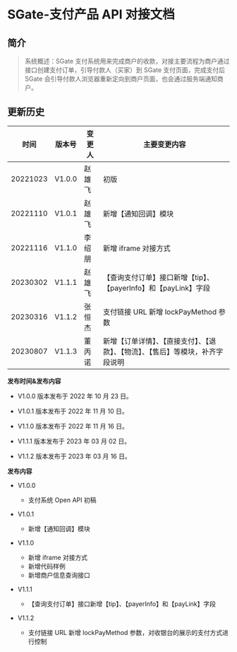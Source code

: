 # SGate-支付产品 API 对接文档

## 简介

> 系统概述：SGate 支付系统用来完成商户的收款，对接主要流程为商户通过接口创建支付订单，引导付款人（买家）到 SGate 支付页面，完成支付后 SGate 会引导付款人浏览器重新定向到商户页面，也会通过服务端通知商户。

## 更新历史

| **时间** | **版本号** | **变更人** | **主要变更内容**                                                 |
| -------- | ---------- | ---------- | ---------------------------------------------------------------- |
| 20221023 | V1.0.0     | 赵雄飞     | 初版                                                             |
| 20221110 | V1.0.1     | 赵雄飞     | 新增【通知回调】模块                                             |
| 20221116 | V1.1.0     | 李绍朋     | 新增 iframe 对接方式                                             |
| 20230302 | V1.1.1     | 赵雄飞     | 【查询支付订单】接口新增【tip】、【payerInfo】和【payLink】字段  |
| 20230316 | V1.1.2     | 张恒杰     | 支付链接 URL 新增 lockPayMethod 参数                             |
| 20230807 | V1.1.3     | 董丙诺     | 新增【订单详情】、【直接支付】、【退款】、【物流】、【售后】等模块，补齐字段说明 |

**发布时间&发布内容**

- V1.0.0 版本发布于 2022 年 10 月 23 日。

- V1.0.1 版本发布于 2022 年 11 月 10 日。

- V1.1.0 版本发布于 2022 年 11 月 16 日。

- V1.1.1 版本发布于 2023 年 03 月 02 日。

- V1.1.2 版本发布于 2023 年 03 月 16 日。

**发布内容**

- V1.0.0

  - 支付系统 Open API 初稿

- V1.0.1
  - 新增【通知回调】模块

* V1.1.0

  - 新增 iframe 对接方式
  - 新增代码样例
  - 新增商户信息查询接口

* V1.1.1

  - 【查询支付订单】接口新增【tip】、【payerInfo】和【payLink】字段

* V1.1.2
  - 支付链接 URL 新增 lockPayMethod 参数，对收银台的展示的支付方式进行控制
